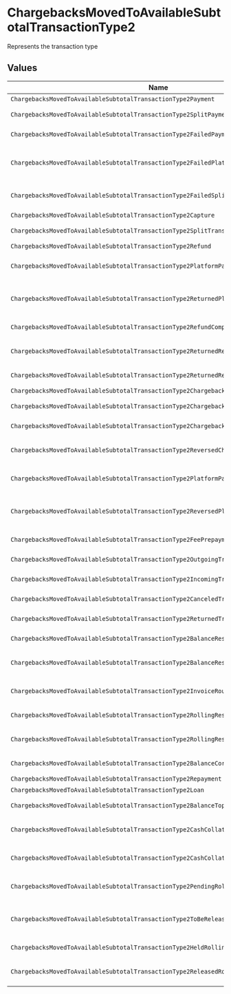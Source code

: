 # ChargebacksMovedToAvailableSubtotalTransactionType2

Represents the transaction type


## Values

| Name                                                                                   | Value                                                                                  |
| -------------------------------------------------------------------------------------- | -------------------------------------------------------------------------------------- |
| `ChargebacksMovedToAvailableSubtotalTransactionType2Payment`                           | payment                                                                                |
| `ChargebacksMovedToAvailableSubtotalTransactionType2SplitPayment`                      | split-payment                                                                          |
| `ChargebacksMovedToAvailableSubtotalTransactionType2FailedPayment`                     | failed-payment                                                                         |
| `ChargebacksMovedToAvailableSubtotalTransactionType2FailedPlatformSplitPayment`        | failed-platform-split-payment                                                          |
| `ChargebacksMovedToAvailableSubtotalTransactionType2FailedSplitPaymentCompensation`    | failed-split-payment-compensation                                                      |
| `ChargebacksMovedToAvailableSubtotalTransactionType2Capture`                           | capture                                                                                |
| `ChargebacksMovedToAvailableSubtotalTransactionType2SplitTransaction`                  | split-transaction                                                                      |
| `ChargebacksMovedToAvailableSubtotalTransactionType2Refund`                            | refund                                                                                 |
| `ChargebacksMovedToAvailableSubtotalTransactionType2PlatformPaymentRefund`             | platform-payment-refund                                                                |
| `ChargebacksMovedToAvailableSubtotalTransactionType2ReturnedPlatformPaymentRefund`     | returned-platform-payment-refund                                                       |
| `ChargebacksMovedToAvailableSubtotalTransactionType2RefundCompensation`                | refund-compensation                                                                    |
| `ChargebacksMovedToAvailableSubtotalTransactionType2ReturnedRefundCompensation`        | returned-refund-compensation                                                           |
| `ChargebacksMovedToAvailableSubtotalTransactionType2ReturnedRefund`                    | returned-refund                                                                        |
| `ChargebacksMovedToAvailableSubtotalTransactionType2Chargeback`                        | chargeback                                                                             |
| `ChargebacksMovedToAvailableSubtotalTransactionType2ChargebackReversal`                | chargeback-reversal                                                                    |
| `ChargebacksMovedToAvailableSubtotalTransactionType2ChargebackCompensation`            | chargeback-compensation                                                                |
| `ChargebacksMovedToAvailableSubtotalTransactionType2ReversedChargebackCompensation`    | reversed-chargeback-compensation                                                       |
| `ChargebacksMovedToAvailableSubtotalTransactionType2PlatformPaymentChargeback`         | platform-payment-chargeback                                                            |
| `ChargebacksMovedToAvailableSubtotalTransactionType2ReversedPlatformPaymentChargeback` | reversed-platform-payment-chargeback                                                   |
| `ChargebacksMovedToAvailableSubtotalTransactionType2FeePrepayment`                     | fee-prepayment                                                                         |
| `ChargebacksMovedToAvailableSubtotalTransactionType2OutgoingTransfer`                  | outgoing-transfer                                                                      |
| `ChargebacksMovedToAvailableSubtotalTransactionType2IncomingTransfer`                  | incoming-transfer                                                                      |
| `ChargebacksMovedToAvailableSubtotalTransactionType2CanceledTransfer`                  | canceled-transfer                                                                      |
| `ChargebacksMovedToAvailableSubtotalTransactionType2ReturnedTransfer`                  | returned-transfer                                                                      |
| `ChargebacksMovedToAvailableSubtotalTransactionType2BalanceReserve`                    | balance-reserve                                                                        |
| `ChargebacksMovedToAvailableSubtotalTransactionType2BalanceReserveReturn`              | balance-reserve-return                                                                 |
| `ChargebacksMovedToAvailableSubtotalTransactionType2InvoiceRoundingCompensation`       | invoice-rounding-compensation                                                          |
| `ChargebacksMovedToAvailableSubtotalTransactionType2RollingReserveHold`                | rolling-reserve-hold                                                                   |
| `ChargebacksMovedToAvailableSubtotalTransactionType2RollingReserveRelease`             | rolling-reserve-release                                                                |
| `ChargebacksMovedToAvailableSubtotalTransactionType2BalanceCorrection`                 | balance-correction                                                                     |
| `ChargebacksMovedToAvailableSubtotalTransactionType2Repayment`                         | repayment                                                                              |
| `ChargebacksMovedToAvailableSubtotalTransactionType2Loan`                              | loan                                                                                   |
| `ChargebacksMovedToAvailableSubtotalTransactionType2BalanceTopup`                      | balance-topup                                                                          |
| `ChargebacksMovedToAvailableSubtotalTransactionType2CashCollateralIssuance`            | cash-collateral-issuance';                                                             |
| `ChargebacksMovedToAvailableSubtotalTransactionType2CashCollateralRelease`             | cash-collateral-release                                                                |
| `ChargebacksMovedToAvailableSubtotalTransactionType2PendingRollingReserve`             | pending-rolling-reserve                                                                |
| `ChargebacksMovedToAvailableSubtotalTransactionType2ToBeReleasedRollingReserve`        | to-be-released-rolling-reserve                                                         |
| `ChargebacksMovedToAvailableSubtotalTransactionType2HeldRollingReserve`                | held-rolling-reserve                                                                   |
| `ChargebacksMovedToAvailableSubtotalTransactionType2ReleasedRollingReserve`            | released-rolling-reserve                                                               |
